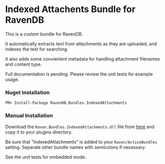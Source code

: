 Indexed Attachents Bundle for RavenDB
=====================================

This is a custom bundle for RavenDB.

It automatically extracts text from attachments as they are uploaded, and indexes the text for searching.

It also adds some convienient metadata for handling attachment filenames and content type.

Full documentation is pending.  Please review the unit tests for example usage.


### Nuget Installation

    PM> Install-Package RavenDB.Bundles.IndexedAttachments

### Manual Installation

Download the `Raven.Bundles.IndexedAttachments.dll` file from [here](https://github.com/mj1856/RavenDB-IndexedAttachments/releases) and copy it to your plugins directory.

Be sure that "IndexedAttachments" is added to your `Raven/ActiveBundles` setting.  Separate other bundle names with semicolons if necessary.

See the unit tests for embedded mode.
